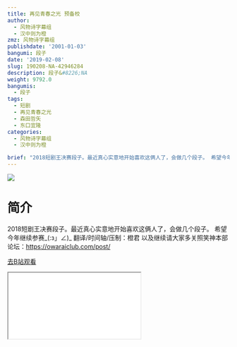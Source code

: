 ```yaml
---
title: 再见青春之光 预备校
author:
  - 风物诗字幕组
  - 汉中则为橙
zmz: 风物诗字幕组
publishdate: '2001-01-03'
bangumi: 段子
date: '2019-02-08'
slug: 190208-NA-42946284
description: 段子&#8226;NA
weight: 9792.0
bangumis:
  - 段子
tags:
  - 短剧
  - 再见青春之光
  - 森田哲矢
  - 东口宜隆
categories:
  - 风物诗字幕组
  - 汉中则为橙

brief: "2018短剧王决赛段子。最近真心实意地开始喜欢这俩人了，会做几个段子。 希望今年继续参赛_(:з」∠)_ 翻译/时间轴/压制：橙君 以及继续请大家多关照笑神本部论坛：https://owaraiclub.com/post/"
---
```

![](https://i.imgur.com/LD3sBQi.jpg)
# 简介  
2018短剧王决赛段子。最近真心实意地开始喜欢这俩人了，会做几个段子。
希望今年继续参赛_(:з」∠)_
翻译/时间轴/压制：橙君
以及继续请大家多关照笑神本部论坛：https://owaraiclub.com/post/  

[去B站观看](https://www.bilibili.com/video/av42946284/)
<div class ="resp-container"><iframe class="testiframe" src="//player.bilibili.com/player.html?aid=42946284"", scrolling="no", allowfullscreen="true" > </iframe></div> 
